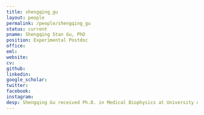 ```yaml
---
title: shengqing_gu
layout: people
permalink: /people/shengqing_gu
status: current
pname: Shengqing Stan Gu, PhD
position: Experimental Postdoc
office: 
eml: 
website:
cv: 
github:
linkedin:
google_scholar: 
twitter: 
facebook: 
instagram:
desp: Shengqing Gu received Ph.D. in Medical Biophysics at University of Toronto, where he performed research across two areas under the supervision of Dr. Benjamin Neel: (1) protein tyrosine phosphatase signaling in hematopoiesis, and (2) computational modeling of ovarian cancer clinical course. Stan is currently a postdoctoral fellow co-supervised by Drs. Shirley Liu and Myles Brown. His research combines computational and experimental approaches to interrogate the interaction between cancer cells and the immune system, including (1) identifying new biomarkers for cancer immunotherapy response; (2) elucidating the epigenetic regulation of key components in cancer-T cell interaction; (3) characterizing the immune repertoire in cancer patients and healthy donors. 
---
```



